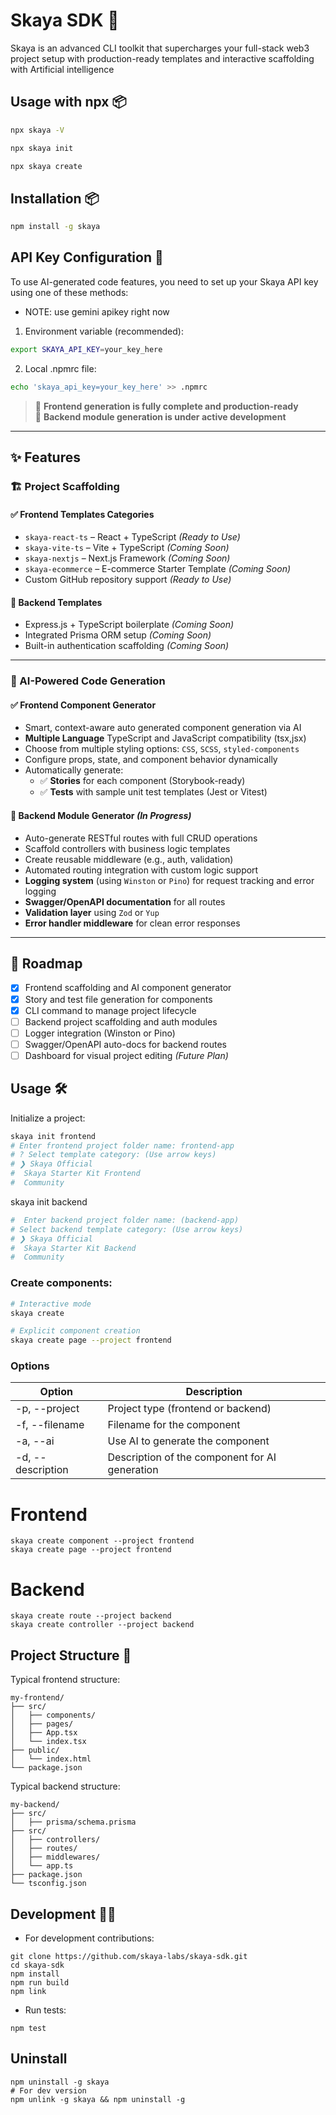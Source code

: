 # Skaya SDK 🚀

Skaya is an advanced CLI toolkit that supercharges your full-stack web3 project setup with production-ready templates and interactive scaffolding with Artificial intelligence

## Usage with npx 📦

```bash
npx skaya -V

npx skaya init

npx skaya create
```

## Installation 📦

```bash
npm install -g skaya
```

## API Key Configuration 🔑

To use AI-generated code features, you need to set up your Skaya API key using one of these methods:
 - NOTE: use gemini apikey right now
1. Environment variable (recommended):
```bash
export SKAYA_API_KEY=your_key_here
```

2. Local .npmrc file:
```bash
echo 'skaya_api_key=your_key_here' >> .npmrc
```

> 🚀 **Frontend generation is fully complete and production-ready**  
> 🔧 **Backend module generation is under active development**

---
## ✨ Features

### 🏗️ Project Scaffolding

#### ✅ Frontend Templates Categories

- `skaya-react-ts` – React + TypeScript *(Ready to Use)*
- `skaya-vite-ts` – Vite + TypeScript *(Coming Soon)*
- `skaya-nextjs` – Next.js Framework *(Coming Soon)*
- `skaya-ecommerce` – E-commerce Starter Template *(Coming Soon)*
- Custom GitHub repository support *(Ready to Use)*

#### 🔧 Backend Templates

- Express.js + TypeScript boilerplate *(Coming Soon)*
- Integrated Prisma ORM setup *(Coming Soon)*
- Built-in authentication scaffolding *(Coming Soon)*

---

### 🧩 AI-Powered Code Generation

#### ✅ Frontend Component Generator

- Smart, context-aware auto generated component generation via AI
- **Multiple Language** TypeScript and JavaScript compatibility (tsx,jsx)
- Choose from multiple styling options: `CSS`, `SCSS`, `styled-components`
- Configure props, state, and component behavior dynamically
- Automatically generate:
  - ✅ **Stories** for each component (Storybook-ready)
  - ✅ **Tests** with sample unit test templates (Jest or Vitest)

#### 🔧 Backend Module Generator *(In Progress)*

- Auto-generate RESTful routes with full CRUD operations
- Scaffold controllers with business logic templates
- Create reusable middleware (e.g., auth, validation)
- Automated routing integration with custom logic support
- **Logging system** (using `Winston` or `Pino`) for request tracking and error logging
- **Swagger/OpenAPI documentation** for all routes
- **Validation layer** using `Zod` or `Yup`
- **Error handler middleware** for clean error responses

---

## 📍 Roadmap

- [x] Frontend scaffolding and AI component generator
- [x] Story and test file generation for components
- [x] CLI command to manage project lifecycle
- [ ] Backend project scaffolding and auth modules
- [ ] Logger integration (Winston or Pino)
- [ ] Swagger/OpenAPI auto-docs for backend routes
- [ ] Dashboard for visual project editing *(Future Plan)*

## Usage 🛠

Initialize a project:

```bash
skaya init frontend
# Enter frontend project folder name: frontend-app
# ? Select template category: (Use arrow keys)
# ❯ Skaya Official
#  Skaya Starter Kit Frontend
#  Community
```

skaya init backend
```bash
#  Enter backend project folder name: (backend-app)
# Select backend template category: (Use arrow keys)
# ❯ Skaya Official
#  Skaya Starter Kit Backend
#  Community
```

### Create components:

```bash
# Interactive mode
skaya create

# Explicit component creation
skaya create page --project frontend
```
### Options

| Option | Description |
|--------|-------------|
| -p, --project <type> | Project type (frontend or backend) |
| -f, --filename <name> | Filename for the component |
| -a, --ai | Use AI to generate the component |
| -d, --description <text> | Description of the component for AI generation |

# Frontend
```
skaya create component --project frontend
skaya create page --project frontend
```

# Backend
```
skaya create route --project backend
skaya create controller --project backend
```

## Project Structure 🌳

Typical frontend structure:

```
my-frontend/
├── src/
│   ├── components/
│   ├── pages/
│   ├── App.tsx
│   └── index.tsx
├── public/
│   └── index.html
└── package.json
```

Typical backend structure:

```
my-backend/
├── src/
│   ├── prisma/schema.prisma
├── src/
│   ├── controllers/
│   ├── routes/
│   ├── middlewares/
│   └── app.ts
├── package.json
└── tsconfig.json
```

## Development 👨‍💻

- For development contributions:
```
git clone https://github.com/skaya-labs/skaya-sdk.git
cd skaya-sdk
npm install
npm run build
npm link
```

- Run tests:
```
npm test
```

## Uninstall
```
npm uninstall -g skaya
# For dev version
npm unlink -g skaya && npm uninstall -g
```